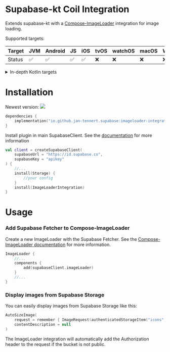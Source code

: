 # Supabase-kt Coil Integration

Extends supabase-kt with a [Compose-ImageLoader](https://github.com/qdsfdhvh/compose-imageloader) integration for image loading.

Supported targets:

| Target | **JVM** | **Android** | **JS** | **iOS** | **tvOS** | **watchOS** | **macOS** | **Windows** | **Linux** |
|--------|---------|-------------|--------|---------|----------|-------------|-----------|-------------|-----------|
| Status | ✅       | ✅           | ✅      | ✅       | ❌        | ❌           | ❌         | ❌           | ❌         |

<details>

<summary>In-depth Kotlin targets</summary>

**iOS:** iosArm64, iosSimulatorArm64, iosX64

**JS**: Browser, NodeJS

**tvOS**: tvosArm64, tvosX64, tvosSimulatorArm64

**watchOS**: watchosArm64, watchosX64, watchosSimulatorArm64

**MacOS**: macosX64, macosArm64

**Windows**: mingwX64

**Linux**: linuxX64

</details>

# Installation

Newest version: [![](https://img.shields.io/github/release/supabase-community/supabase-kt?label=)](https://github.com/supabase-community/supabase-kt/releases)

```kotlin
dependencies {
    implementation("io.github.jan-tennert.supabase:imageloader-integration:VERSION")
}
```

Install plugin in main SupabaseClient. See the [documentation](https://supabase.com/docs/reference/kotlin/initializing) for more information
```kotlin
val client = createSupabaseClient(
    supabaseUrl = "https://id.supabase.co",
    supabaseKey = "apikey"
) {
    //...
    install(Storage) {
        //your config
    }
    install(ImageLoaderIntegration)
}
```

# Usage

### Add Supabase Fetcher to Compose-ImageLoader

Create a new ImageLoader with the Supabase Fetcher. See the [Compose-ImageLoader documentation](https://github.com/qdsfdhvh/compose-imageloader) for more information.

```kotlin
ImageLoader {
    //...
    components {
        add(supabaseClient.imageLoader)
    }
    //...
}
```

### Display images from Supabase Storage

You can easily display images from Supabase Storage like this:

```kotlin
AutoSizeImage(
    request = remember { ImageRequest(authenticatedStorageItem("icons", "user.png")) },
    contentDescription = null
)
```

The ImageLoader integration will automatically add the Authorization header to the request if the bucket is not public.